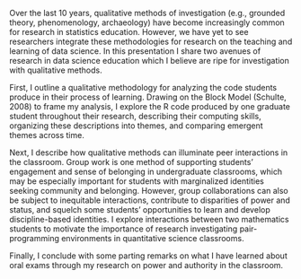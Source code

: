 
Over the last 10 years, qualitative methods of investigation (e.g., grounded theory, phenomenology, archaeology) have become increasingly common for research in statistics education. However, we have yet to see researchers integrate these methodologies for research on the teaching and learning of data science. In this presentation I share two avenues of research in data science education which I believe are ripe for investigation with qualitative methods. 

First, I outline a qualitative methodology for analyzing the code students produce in their process of learning. Drawing on the Block Model (Schulte, 2008) to frame my analysis, I explore the R code produced by one graduate student throughout their research, describing their computing skills, organizing these descriptions into themes, and comparing emergent themes across time. 

Next, I describe how qualitative methods can illuminate peer interactions in the classroom. Group work is one method of supporting students’ engagement and sense of belonging in undergraduate classrooms, which may be especially important for students with marginalized identities seeking community and belonging. However, group collaborations can also be subject to inequitable interactions, contribute to disparities of power and status, and squelch some students’ opportunities to learn and develop discipline-based identities. I explore interactions between two mathematics students to motivate the importance of research investigating pair-programming environments in quantitative science classrooms. 

Finally, I conclude with some parting remarks on what I have learned about oral exams through my research on power and authority in the classroom. 